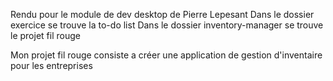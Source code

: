 Rendu pour le module de dev desktop de Pierre Lepesant
Dans le dossier exercice se trouve la to-do list 
Dans le dossier inventory-manager se trouve le projet fil rouge

Mon projet fil rouge consiste a créer une application de gestion d'inventaire pour les entreprises
